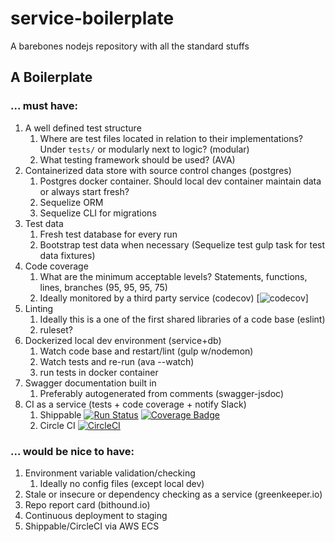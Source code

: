 # service-boilerplate
A barebones nodejs repository with all the standard stuffs

## A Boilerplate

### ... must have:
1. A well defined test structure
	1. Where are test files located in relation to their implementations? Under `tests/` or modularly next to logic? (modular)
	1. What testing framework should be used? (AVA)
1. Containerized data store with source control changes (postgres)
   1. Postgres docker container. Should local dev container maintain data or always start fresh?
   1. Sequelize ORM
   1. Sequelize CLI for migrations
1. Test data
	1. Fresh test database for every run
	1. Bootstrap test data when necessary (Sequelize test gulp task for test data fixtures)
1. Code coverage
	1. What are the minimum acceptable levels? Statements, functions, lines, branches (95, 95, 95, 75)
	1. Ideally monitored by a third party service (codecov) [![codecov](https://codecov.io/gh/mliszewski/service-boilerplate/branch/master/graph/badge.svg)]
1. Linting
	1. Ideally this is a one of the first shared libraries of a code base (eslint)
	1. ruleset?
1. Dockerized local dev environment (service+db)
	1. Watch code base and restart/lint (gulp w/nodemon)
	1. Watch tests and re-run (ava --watch)
	1. run tests in docker container
1. Swagger documentation built in
    1. Preferably autogenerated from comments (swagger-jsdoc)
1. CI as a service (tests + code coverage + notify Slack)
    1. Shippable [![Run Status](https://api.shippable.com/projects/57f553b15b4cc10f00eb2d57/badge?branch=master)](https://app.shippable.com/projects/57f553b15b4cc10f00eb2d57) [![Coverage Badge](https://api.shippable.com/projects/57f553b15b4cc10f00eb2d57/coverageBadge?branch=master)](https://app.shippable.com/projects/57f553b15b4cc10f00eb2d57)
   1. Circle CI [![CircleCI](https://circleci.com/gh/mliszewski/service-boilerplate/tree/master.svg?style=svg)](https://circleci.com/gh/mliszewski/service-boilerplate/tree/master)

### ... would be nice to have:
1. Environment variable validation/checking
	1. Ideally no config files (except local dev)
1. Stale or insecure or dependency checking as a service (greenkeeper.io)
1. Repo report card (bithound.io)
1. Continuous deployment to staging
  1. Shippable/CircleCI via AWS ECS
